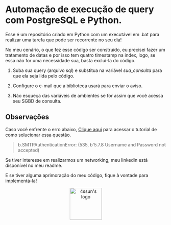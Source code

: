 # Automação de execução de query com PostgreSQL e Python. 

<p> Esse é um repositório criado em Python com um executável em .bat para realizar uma tarefa que pode ser recorrente no seu dia! </p>
<p> No meu cenário, o que fez esse código ser construído, eu precisei fazer um tratamento de datas e por isso tem quatro timestamp na index, logo, se essa não for uma necessidade sua, basta excluí-la do código.</p>


1. Suba sua query (arquivo sql) e substitua na variável _sua_consulta_ para que ela seja lida pelo código.

2. Configure o e-mail que a biblioteca usará para enviar o aviso.

3. Não esqueça das variáveis de ambientes se for assim que você acessa seu SGBD de consulta.

   
## Observações 
Caso você enfrente o erro abaixo, [Clique aqui](https://www.letscodemore.com/blog/smtplib-smtpauthenticationerror-username-and-password-not-accepted/) para acessar o tutorial de como solucionar essa questão.
> b.SMTPAuthenticationError: (535, b'5.7.8 Username and Password not accepted)

<p> Se tiver interesse em realizarmos um networking, meu linkedin está disponível no meu readme.</p>

<p> E se tiver alguma aprimoração do meu código, fique à vontade para implementá-la!</p>




<p align="center">

  <img src="https://github.com/4ssun/4ssun/assets/95588838/2b2aa258-7da0-4c87-89cf-e0e7b5b6bc17" width="100" alt="4ssun's logo">
</p>
